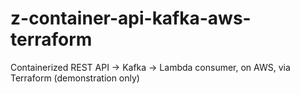 # z-container-api-kafka-aws-terraform
Containerized REST API → Kafka → Lambda consumer, on AWS, via Terraform (demonstration only)
